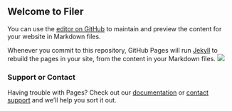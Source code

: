 ## Welcome to Filer

You can use the [editor on GitHub](https://github.com/HuangRunHua/test/edit/main/README.md) to maintain and preview the content for your website in Markdown files.

Whenever you commit to this repository, GitHub Pages will run [Jekyll](https://jekyllrb.com/) to rebuild the pages in your site, from the content in your Markdown files.
![]([https://unsplash.com/photos/5NX5x2-O7KU](https://github.com/HuangRunHua/Bookmarks/blob/main/intro.jpg))

### Support or Contact

Having trouble with Pages? Check out our [documentation](https://docs.github.com/categories/github-pages-basics/) or [contact support](https://support.github.com/contact) and we’ll help you sort it out.
